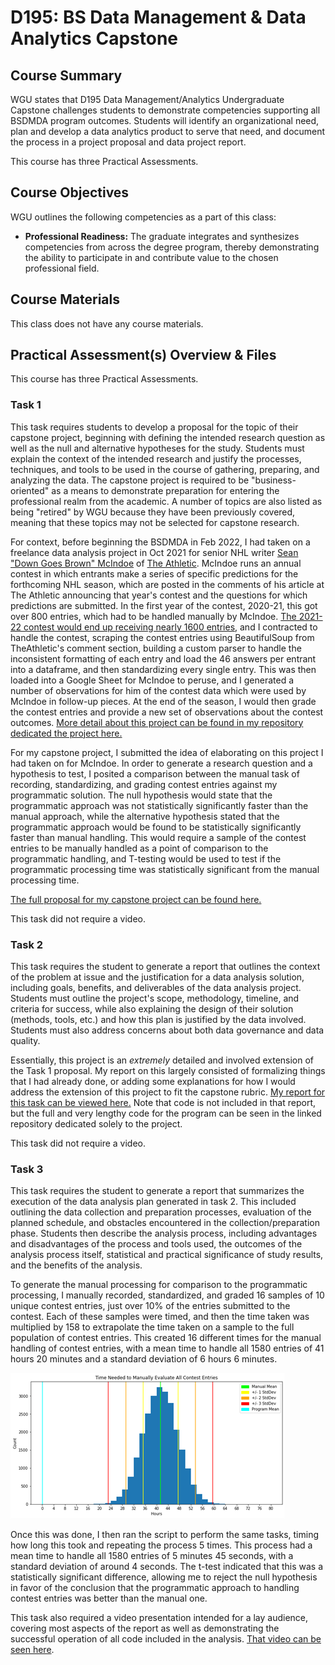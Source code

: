 # D195: BS Data Management & Data Analytics Capstone

## Course Summary

WGU states that D195 Data Management/Analytics Undergraduate Capstone challenges students to demonstrate competencies supporting all BSDMDA program outcomes. Students will identify an organizational need, plan and develop a data analytics product to serve that need, and document the process in a project proposal and data project report. 

This course has three Practical Assessments. 

## Course Objectives

WGU outlines the following competencies as a part of this class:
- **Professional Readiness:** The graduate integrates and synthesizes competencies from across the degree program, thereby demonstrating the ability to participate in and contribute value to the chosen professional field.

## Course Materials

This class does not have any course materials.

## Practical Assessment(s) Overview & Files

This course has three Practical Assessments. 

### Task 1

This task requires students to develop a proposal for the topic of their capstone project, beginning with defining the intended research question as well as the null and alternative hypotheses for the study. Students must explain the context of the intended research and justify the processes, techniques, and tools to be used in the course of gathering, preparing, and analyzing the data. The capstone project is required to be "business-oriented" as a means to demonstrate preparation for entering the professional realm from the academic. A number of topics are also listed as being "retired" by WGU because they have been previously covered, meaning that these topics may not be selected for capstone research. 

For context, before beginning the BSDMDA in Feb 2022, I had taken on a freelance data analysis project in Oct 2021 for senior NHL writer [Sean "Down Goes Brown" McIndoe](https://twitter.com/DownGoesBrown) of [The Athletic](https://theathletic.com/author/sean-mcindoe/). McIndoe runs an annual contest in which entrants make a series of specific predictions for the forthcoming NHL season, which are posted in the comments of his article at The Athletic announcing that year's contest and the questions for which predictions are submitted. In the first year of the contest, 2020-21, this got over 800 entries, which had to be handled manually by McIndoe. [The 2021-22 contest would end up receiving nearly 1600 entries](https://theathletic.com/2869497/2021/10/10/down-goes-brown-predict-the-nhl-season-with-the-return-of-the-contest-thats-so-easy-its-almost-impossible/), and I contracted to handle the contest, scraping the contest entries using BeautifulSoup from TheAthletic's comment section, building a custom parser to handle the inconsistent formatting of each entry and load the 46 answers per entrant into a dataframe, and then standardizing every single entry. This was then loaded into a Google Sheet for McIndoe to peruse, and I generated a number of observations for him of the contest data which were used by McIndoe in follow-up pieces. At the end of the season, I would then grade the contest entries and provide a new set of observations about the contest outcomes. [More detail about this project can be found in my repository dedicated the project here.](https://github.com/WJTownsend/2021-22_DGB_contest)

For my capstone project, I submitted the idea of elaborating on this project I had taken on for McIndoe. In order to generate a research question and a hypothesis to test, I posited a comparison between the manual task of recording, standardizing, and grading contest entries against my programmatic solution. The null hypothesis would state that the programmatic approach was not statistically significantly faster than the manual approach, while the alternative hypothesis stated that the programmatic approach would be found to be statistically significantly faster than manual handling. This would require a sample of the contest entries to be manually handled as a point of comparison to the programmatic handling, and T-testing would be used to test if the programmatic processing time was statistically significant from the manual processing time. 

[The full proposal for my capstone project can be found here.](d195task1.pdf)

This task did not require a video. 

### Task 2

This task requires the student to generate a report that outlines the context of the problem at issue and the justification for a data analysis solution, including goals, benefits, and deliverables of the data analysis project. Students must outline the project's scope, methodology, timeline, and criteria for success, while also explaining the design of their solution (methods, tools, etc.) and how this plan is justified by the data involved. Students must also address concerns about both data governance and data quality. 

Essentially, this project is an *extremely* detailed and involved extension of the Task 1 proposal. My report on this largely consisted of formalizing things that I had already done, or adding some explanations for how I would address the extension of this project to fit the capstone rubric. [My report for this task  can be viewed here.](d195task2.pdf) Note that code is not included in that report, but the full and very lengthy code for the program can be seen in the linked repository dedicated solely to the project. 

This task did not require a video. 

### Task 3

This task requires the student to generate a report that summarizes the execution of the data analysis plan generated in task 2. This included outlining the data collection and preparation processes, evaluation of the planned schedule, and obstacles encountered in the collection/preparation phase. Students then describe the analysis process, including advantages and disadvantages of the process and tools used, the outcomes of the analysis process itself, statistical and practical significance of study results, and the benefits of the analysis. 

To generate the manual processing for comparison to the programmatic processing, I manually recorded, standardized, and graded 16 samples of 10 unique contest entries, just over 10% of the entries submitted to the contest. Each of these samples were timed, and then the time taken was multiplied by 158 to extrapolate the time taken on a sample to the full population of contest entries. This created 16 different times for the manual handling of contest entries, with a mean time to handle all 1580 entries of 41 hours 20 minutes and a standard deviation of 6 hours 6 minutes. 

![Data Comparison](../images/d195ttest.png)

Once this was done, I then ran the script to perform the same tasks, timing how long this took and repeating the process 5 times. This process had a mean time to handle all 1580 entries of 5 minutes 45 seconds, with a standard deviation of around 4 seconds. The t-test indicated that this was a statistically significant difference, allowing me to reject the null hypothesis in favor of the conclusion that the programmatic approach to handling contest entries was better than the manual one. 

This task also required a video presentation intended for a lay audience, covering most aspects of the report as well as demonstrating the successful operation of all code included in the analysis. [That video can be seen here](https://drive.google.com/file/d/1KpU15NSBgPr_TeSPebIqlRv7hRxPRw2f/view?usp=share_link).